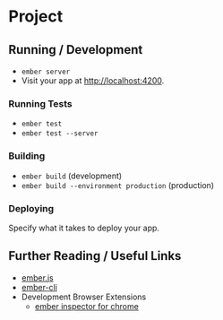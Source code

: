 # Project








## Running / Development
* `ember server`
* Visit your app at [http://localhost:4200](http://localhost:4200).

### Running Tests
* `ember test`
* `ember test --server`

### Building
* `ember build` (development)
* `ember build --environment production` (production)

### Deploying
Specify what it takes to deploy your app.

## Further Reading / Useful Links
* [ember.js](http://emberjs.com/)
* [ember-cli](http://www.ember-cli.com/)
* Development Browser Extensions
  * [ember inspector for chrome](https://chrome.google.com/webstore/detail/ember-inspector/bmdblncegkenkacieihfhpjfppoconhi)
